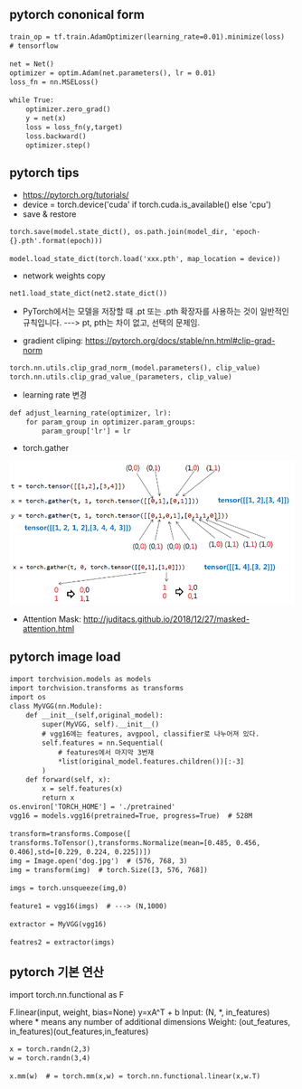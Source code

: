 ## pytorch cononical form

```
train_op = tf.train.AdamOptimizer(learning_rate=0.01).minimize(loss)   # tensorflow

net = Net()
optimizer = optim.Adam(net.parameters(), lr = 0.01)
loss_fn = nn.MSELoss()

while True:
    optimizer.zero_grad()
    y = net(x)
    loss = loss_fn(y,target)
    loss.backward()
    optimizer.step()

```



## pytorch tips
* https://pytorch.org/tutorials/
* device = torch.device('cuda' if torch.cuda.is_available() else 'cpu')
*  save & restore
```
torch.save(model.state_dict(), os.path.join(model_dir, 'epoch-{}.pth'.format(epoch)))

model.load_state_dict(torch.load('xxx.pth', map_location = device))
```
* network weights copy
```
net1.load_state_dict(net2.state_dict())
```
* PyTorch에서는 모델을 저장할 때 .pt 또는 .pth 확장자를 사용하는 것이 일반적인 규칙입니다.  ---> pt, pth는 차이 없고, 선택의 문제임.

* gradient cliping: https://pytorch.org/docs/stable/nn.html#clip-grad-norm
```
torch.nn.utils.clip_grad_norm_(model.parameters(), clip_value)
torch.nn.utils.clip_grad_value_(parameters, clip_value)
```
* learning rate 변경
```
def adjust_learning_rate(optimizer, lr):
    for param_group in optimizer.param_groups:
        param_group['lr'] = lr
```
* torch.gather
<p align="center"><img src="asset/pytorch_gather.png" />  </p>

* Attention Mask: http://juditacs.github.io/2018/12/27/masked-attention.html




## pytorch image load
```
import torchvision.models as models
import torchvision.transforms as transforms
import os
class MyVGG(nn.Module):
    def __init__(self,original_model):
        super(MyVGG, self).__init__()
        # vgg16에는 features, avgpool, classifier로 나누어져 있다.
        self.features = nn.Sequential(
            # features에서 마지막 3번재
            *list(original_model.features.children())[:-3]
        )
    def forward(self, x):
        x = self.features(x)
        return x 
os.environ['TORCH_HOME'] = './pretrained'
vgg16 = models.vgg16(pretrained=True, progress=True)  # 528M

transform=transforms.Compose([ transforms.ToTensor(),transforms.Normalize(mean=[0.485, 0.456, 0.406],std=[0.229, 0.224, 0.225])])
img = Image.open('dog.jpg')  # (576, 768, 3)
img = transform(img)  # torch.Size([3, 576, 768])

imgs = torch.unsqueeze(img,0)

feature1 = vgg16(imgs)  # ---> (N,1000)

extractor = MyVGG(vgg16)

featres2 = extractor(imgs)

```



## pytorch 기본 연산
import torch.nn.functional as F

F.linear(input, weight, bias=None)  y=xA^T + b
Input: (N, *, in_features) where * means any number of additional dimensions
Weight: (out_features, in_features)(out_features,in_features)
```
x = torch.randn(2,3)
w = torch.randn(3,4)

x.mm(w)  # = torch.mm(x,w) = torch.nn.functional.linear(x,w.T)
```
